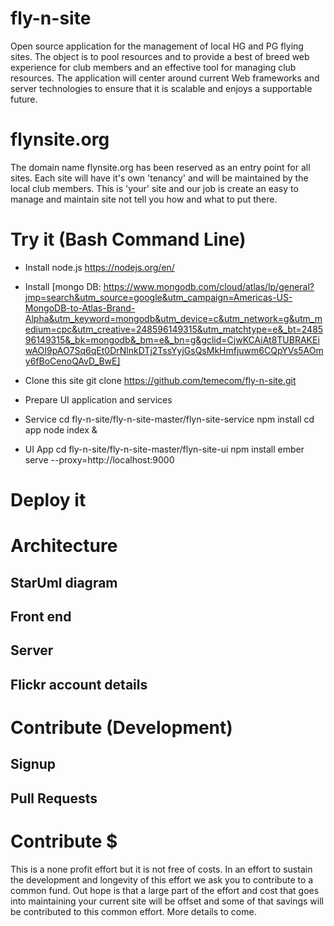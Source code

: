 # fly-n-site
Open source application for the management of local HG and PG flying sites.
The object is to pool resources and to provide a best of breed web experience for club members and an effective tool for managing club resources. The application will center around current Web frameworks and server technologies to ensure that it is scalable and enjoys a supportable future.

# flynsite.org
The domain name flynsite.org has been reserved as an entry point for all sites. Each site will have it's own 'tenancy' and will be maintained by the local club members. This is 'your' site and our job is create an easy to manage and maintain site not tell you how and what to put there. 

# Try it (Bash Command Line) 
* Install node.js
  https://nodejs.org/en/
* Install [mongo DB:
https://www.mongodb.com/cloud/atlas/lp/general?jmp=search&utm_source=google&utm_campaign=Americas-US-MongoDB-to-Atlas-Brand-Alpha&utm_keyword=mongodb&utm_device=c&utm_network=g&utm_medium=cpc&utm_creative=248596149315&utm_matchtype=e&_bt=248596149315&_bk=mongodb&_bm=e&_bn=g&gclid=CjwKCAiAt8TUBRAKEiwAOI9pAO7Sq6qEt0DrNlnkDTj2TssYyjGsQsMkHmfjuwm6CQpYVs5AOmy6fBoCenoQAvD_BwE]
* Clone this site
git clone https://github.com/temecom/fly-n-site.git

* Prepare UI application and services
 * Service
cd fly-n-site/fly-n-site-master/flyn-site-service
npm install
cd app
node index &
 * UI App
cd fly-n-site/fly-n-site-master/flyn-site-ui
npm install
ember serve --proxy=http://localhost:9000
# Deploy it

# Architecture
## StarUml diagram
## Front end
## Server
## Flickr account details
# Contribute (Development)
## Signup
## 
## Pull Requests
# Contribute $
This is a none profit effort but it is not free of costs. In an effort to sustain the development and longevity of this effort we ask you to contribute to a common fund. Out hope is that a large part of the effort and cost that goes into maintaining your current site will be offset and some of that savings will be contributed to this common effort. More details to come. 
